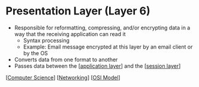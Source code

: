 # Presentation Layer (Layer 6)

- Responsible for reformatting, compressing, and/or encrypting data in a way that the receiving application can read it
  - Syntax processing
  - Example: Email message encrypted at this layer by an email client or by the OS
- Converts data from one format to another
- Passes data between the [[application layer]] and the [[session layer]]

[[Computer Science]] [[Networking]] [[OSI Model]]

[//begin]: # "Autogenerated link references for markdown compatibility"
[application layer]: application-layer "Application Layer (Layer 7)"
[session layer]: session-layer "Session Layer (Layer 5)"
[Computer Science]: computer-science "Computer Science"
[Networking]: networking "Networking"
[OSI Model]: osi-model "OSI Model"
[//end]: # "Autogenerated link references"
